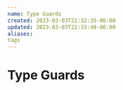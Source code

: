 ```yaml
---
name: Type Guards
created: 2023-03-03T22:32:35-06:00
updated: 2023-03-03T22:33:49-06:00
aliases: 
tags
---
```

# Type Guards


